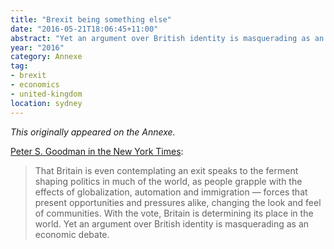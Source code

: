 ```yaml
---
title: "Brexit being something else"
date: "2016-05-21T18:06:45+11:00"
abstract: "Yet an argument over British identity is masquerading as an economic debate."
year: "2016"
category: Annexe
tag:
- brexit
- economics
- united-kingdom
location: sydney
---
```

*This originally appeared on the Annexe.*

[Peter S. Goodman in the New York Times]\:

> That Britain is even contemplating an exit speaks to the ferment shaping politics in much of the world, as people grapple with the effects of globalization, automation and immigration — forces that present opportunities and pressures alike, changing the look and feel of communities. With the vote, Britain is determining its place in the world. Yet an argument over British identity is masquerading as an economic debate.

[Peter S. Goodman in the New York Times]: https://www.nytimes.com/2016/05/22/business/international/brexit-referendum-eu-economy.html

